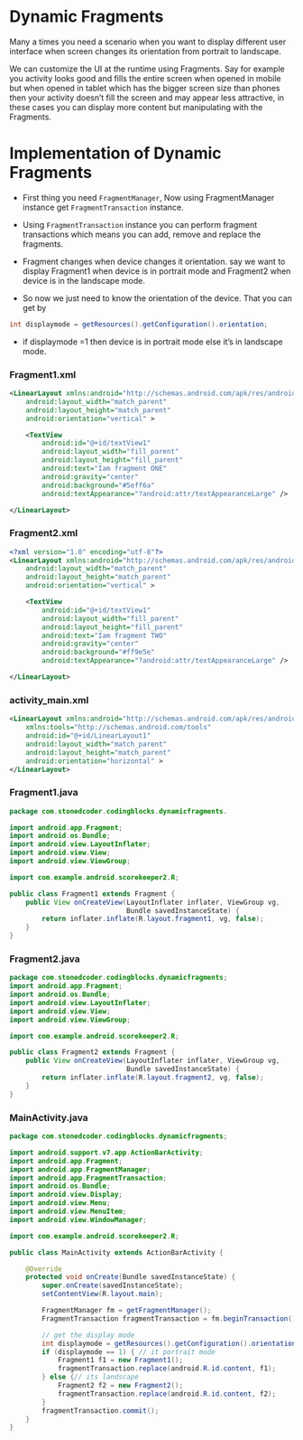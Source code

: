 # Dynamic Fragments

Many a times you need a scenario when you want to display different user interface when screen changes its orientation from portrait to landscape.

We can customize the UI at the runtime using Fragments. Say for example you activity looks good and fills the entire screen when opened in mobile but when opened in tablet which has the bigger screen size than phones then your activity doesn’t fill the screen and may appear less attractive, in these cases you can display more content but manipulating with the Fragments.

# Implementation of Dynamic Fragments

- First thing you need `FragmentManager`, Now using FragmentManager instance get `FragmentTransaction` instance.

- Using `FragmentTransaction` instance you can perform fragment transactions which means you can add, remove and replace the fragments.

- Fragment changes when device changes it orientation. say we want to display Fragment1 when device is in portrait mode and Fragment2 when device is in the landscape mode.

- So now we just need to know the orientation of the device. That you can get by

```java
int displaymode = getResources().getConfiguration().orientation;
```

- if displaymode =1 then device is in portrait mode else it’s in landscape mode.

### Fragment1.xml

```xml
<LinearLayout xmlns:android="http://schemas.android.com/apk/res/android"
    android:layout_width="match_parent"
    android:layout_height="match_parent"
    android:orientation="vertical" >

    <TextView
        android:id="@+id/textView1"
        android:layout_width="fill_parent"
        android:layout_height="fill_parent"
        android:text="Iam fragment ONE"
        android:gravity="center"
        android:background="#5eff6a"
        android:textAppearance="?android:attr/textAppearanceLarge" />

</LinearLayout>
```

### Fragment2.xml

```xml
<?xml version="1.0" encoding="utf-8"?>
<LinearLayout xmlns:android="http://schemas.android.com/apk/res/android"
    android:layout_width="match_parent"
    android:layout_height="match_parent"
    android:orientation="vertical" >

    <TextView
        android:id="@+id/textView1"
        android:layout_width="fill_parent"
        android:layout_height="fill_parent"
        android:text="Iam fragment TWO"
        android:gravity="center"
        android:background="#ff9e5e"
        android:textAppearance="?android:attr/textAppearanceLarge" />

</LinearLayout>
```

### activity_main.xml

```xml
<LinearLayout xmlns:android="http://schemas.android.com/apk/res/android"
    xmlns:tools="http://schemas.android.com/tools"
    android:id="@+id/LinearLayout1"
    android:layout_width="match_parent"
    android:layout_height="match_parent"
    android:orientation="horizontal" >
</LinearLayout>
```

### Fragment1.java

```java
package com.stonedcoder.codingblocks.dynamicfragments.

import android.app.Fragment;
import android.os.Bundle;
import android.view.LayoutInflater;
import android.view.View;
import android.view.ViewGroup;

import com.example.android.scorekeeper2.R;

public class Fragment1 extends Fragment {
    public View onCreateView(LayoutInflater inflater, ViewGroup vg,
                             Bundle savedInstanceState) {
        return inflater.inflate(R.layout.fragment1, vg, false);
    }
}
```

### Fragment2.java

```java
package com.stonedcoder.codingblocks.dynamicfragments;
import android.app.Fragment;
import android.os.Bundle;
import android.view.LayoutInflater;
import android.view.View;
import android.view.ViewGroup;

import com.example.android.scorekeeper2.R;

public class Fragment2 extends Fragment {
    public View onCreateView(LayoutInflater inflater, ViewGroup vg,
                             Bundle savedInstanceState) {
        return inflater.inflate(R.layout.fragment2, vg, false);
    }
}
```

### MainActivity.java

```java
package com.stonedcoder.codingblocks.dynamicfragments;

import android.support.v7.app.ActionBarActivity;
import android.app.Fragment;
import android.app.FragmentManager;
import android.app.FragmentTransaction;
import android.os.Bundle;
import android.view.Display;
import android.view.Menu;
import android.view.MenuItem;
import android.view.WindowManager;

import com.example.android.scorekeeper2.R;

public class MainActivity extends ActionBarActivity {

    @Override
    protected void onCreate(Bundle savedInstanceState) {
        super.onCreate(savedInstanceState);
        setContentView(R.layout.main);

        FragmentManager fm = getFragmentManager();
        FragmentTransaction fragmentTransaction = fm.beginTransaction();

        // get the display mode
        int displaymode = getResources().getConfiguration().orientation;
        if (displaymode == 1) { // it portrait mode
            Fragment1 f1 = new Fragment1();
            fragmentTransaction.replace(android.R.id.content, f1);
        } else {// its landscape
            Fragment2 f2 = new Fragment2();
            fragmentTransaction.replace(android.R.id.content, f2);
        }
        fragmentTransaction.commit();
    }
}
```
